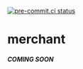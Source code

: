 [![pre-commit.ci status](https://results.pre-commit.ci/badge/github/DominiqueGarmier/merchant/main.svg)](https://results.pre-commit.ci/latest/github/DominiqueGarmier/merchant/main)

# merchant

##### COMING SOON
